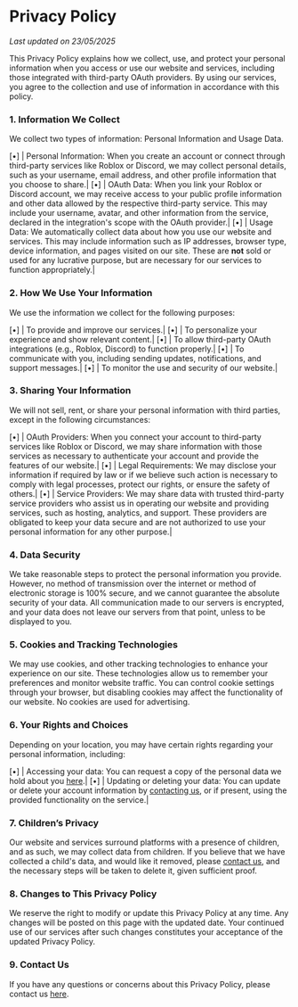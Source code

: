 # Privacy Policy
<i>Last updated on 23/05/2025</i>

This Privacy Policy explains how we collect, use, and protect your personal information when you access or use our website and services, including those integrated with third-party OAuth providers. By using our services, you agree to the collection and use of information in accordance with this policy.

### 1. Information We Collect
We collect two types of information: Personal Information and Usage Data.

[•] | Personal Information: When you create an account or connect through third-party services like Roblox or Discord, we may collect personal details, such as your username, email address, and other profile information that you choose to share.|
[•] | OAuth Data: When you link your Roblox or Discord account, we may receive access to your public profile information and other data allowed by the respective third-party service. This may include your username, avatar, and other information from the service, declared in the integration's scope with the OAuth provider.|
[•] | Usage Data: We automatically collect data about how you use our website and services. This may include information such as IP addresses, browser type, device information, and pages visited on our site. These are **not** sold or used for any lucrative purpose, but are necessary for our services to function appropriately.|

### 2. How We Use Your Information
We use the information we collect for the following purposes:

[•] | To provide and improve our services.|
[•] | To personalize your experience and show relevant content.|
[•] | To allow third-party OAuth integrations (e.g., Roblox, Discord) to function properly.|
[•] | To communicate with you, including sending updates, notifications, and support messages.|
[•] | To monitor the use and security of our website.|

### 3. Sharing Your Information
We will not sell, rent, or share your personal information with third parties, except in the following circumstances:

[•] | OAuth Providers: When you connect your account to third-party services like Roblox or Discord, we may share information with those services as necessary to authenticate your account and provide the features of our website.|
[•] | Legal Requirements: We may disclose your information if required by law or if we believe such action is necessary to comply with legal processes, protect our rights, or ensure the safety of others.|
[•] | Service Providers: We may share data with trusted third-party service providers who assist us in operating our website and providing services, such as hosting, analytics, and support. These providers are obligated to keep your data secure and are not authorized to use your personal information for any other purpose.|

### 4. Data Security
We take reasonable steps to protect the personal information you provide. However, no method of transmission over the internet or method of electronic storage is 100% secure, and we cannot guarantee the absolute security of your data. All communication made to our servers is encrypted, and your data does not leave our servers from that point, unless to be displayed to you.

### 5. Cookies and Tracking Technologies
We may use cookies, and other tracking technologies to enhance your experience on our site. These technologies allow us to remember your preferences and monitor website traffic. You can control cookie settings through your browser, but disabling cookies may affect the functionality of our website. No cookies are used for advertising.

### 6. Your Rights and Choices
Depending on your location, you may have certain rights regarding your personal information, including:

[•] | Accessing your data: You can request a copy of the personal data we hold about you [here](contact).|
[•] | Updating or deleting your data: You can update or delete your account information by [contacting us](contact), or if present, using the provided functionality on the service.|

### 7. Children’s Privacy
Our website and services surround platforms with a presence of children, and as such, we may collect data from children. If you believe that we have collected a child's data, and would like it removed, please [contact us](contact), and the necessary steps will be taken to delete it, given sufficient proof.

### 8. Changes to This Privacy Policy
We reserve the right to modify or update this Privacy Policy at any time. Any changes will be posted on this page with the updated date. Your continued use of our services after such changes constitutes your acceptance of the updated Privacy Policy.

### 9. Contact Us
If you have any questions or concerns about this Privacy Policy, please contact us [here](contact).